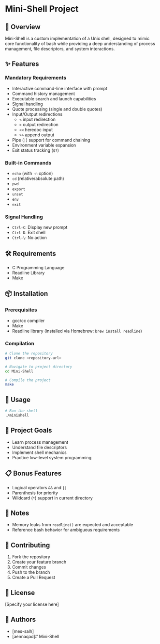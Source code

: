 # Mini-Shell Project

## 🐚 Overview
Mini-Shell is a custom implementation of a Unix shell, designed to mimic core functionality of bash while providing a deep understanding of process management, file descriptors, and system interactions.

## ✨ Features

### Mandatory Requirements
- Interactive command-line interface with prompt
- Command history management
- Executable search and launch capabilities
- Signal handling
- Quote processing (single and double quotes)
- Input/Output redirections
  - `<` input redirection
  - `>` output redirection
  - `<<` heredoc input
  - `>>` append output
- Pipe (`|`) support for command chaining
- Environment variable expansion
- Exit status tracking (`$?`)

### Built-in Commands
- `echo` (with `-n` option)
- `cd` (relative/absolute path)
- `pwd`
- `export`
- `unset`
- `env`
- `exit`

### Signal Handling
- `Ctrl-C`: Display new prompt
- `Ctrl-D`: Exit shell
- `Ctrl-\`: No action

## 🛠 Requirements
- C Programming Language
- Readline Library
- Make

## 📦 Installation

### Prerequisites
- gcc/cc compiler
- Make
- Readline library (installed via Homebrew: `brew install readline`)

### Compilation
```bash
# Clone the repository
git clone <repository-url>

# Navigate to project directory
cd Mini-Shell

# Compile the project
make
```

## 🚀 Usage
```bash
# Run the shell
./minishell
```

## 🎯 Project Goals
- Learn process management
- Understand file descriptors
- Implement shell mechanics
- Practice low-level system programming

## 📋 Bonus Features
- Logical operators `&&` and `||`
- Parenthesis for priority
- Wildcard (`*`) support in current directory

## 📝 Notes
- Memory leaks from `readline()` are expected and acceptable
- Reference bash behavior for ambiguous requirements

## 🤝 Contributing
1. Fork the repository
2. Create your feature branch
3. Commit changes
4. Push to the branch
5. Create a Pull Request

## 📜 License
[Specify your license here]

## 👥 Authors
- [mes-salh]
- [aennaqad]# Mini-Shell

